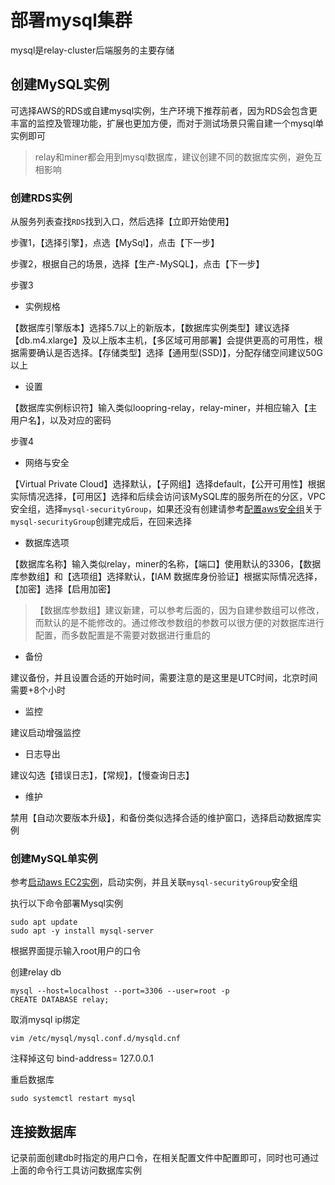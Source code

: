 # 部署mysql集群

mysql是relay-cluster后端服务的主要存储

## 创建MySQL实例
可选择AWS的RDS或自建mysql实例，生产环境下推荐前者，因为RDS会包含更丰富的监控及管理功能，扩展也更加方便，而对于测试场景只需自建一个mysql单实例即可

> relay和miner都会用到mysql数据库，建议创建不同的数据库实例，避免互相影响

### 创建RDS实例
从服务列表查找`RDS`找到入口，然后选择【立即开始使用】

步骤1，【选择引擎】，点选【MySql】，点击【下一步】

步骤2，根据自己的场景，选择【生产-MySQL】，点击【下一步】

步骤3
* 实例规格

【数据库引擎版本】选择5.7以上的新版本，【数据库实例类型】建议选择【db.m4.xlarge】及以上版本主机，【多区域可用部署】会提供更高的可用性，根据需要确认是否选择。【存储类型】选择【通用型(SSD)】，分配存储空间建议50G以上

* 设置

【数据库实例标识符】输入类似loopring-relay，relay-miner，并相应输入【主用户名】，以及对应的密码

步骤4
* 网络与安全

【Virtual Private Cloud】选择默认，【子网组】选择default，【公开可用性】根据实际情况选择，【可用区】选择和后续会访问该MySQL库的服务所在的分区，VPC安全组，选择`mysql-securityGroup`，如果还没有创建请参考[配置aws安全组](security_group_cn.md)关于`mysql-securityGroup`创建完成后，在回来选择

* 数据库选项

【数据库名称】输入类似relay，miner的名称，【端口】使用默认的3306，【数据库参数组】和【选项组】选择默认，【IAM 数据库身份验证】根据实际情况选择，【加密】选择【启用加密】
> 【数据库参数组】建议新建，可以参考后面的，因为自建参数组可以修改，而默认的是不能修改的。通过修改参数组的参数可以很方便的对数据库进行配置，而多数配置是不需要对数据进行重启的

* 备份

建议备份，并且设置合适的开始时间，需要注意的是这里是UTC时间，北京时间需要+8个小时

* 监控

建议启动增强监控

* 日志导出

建议勾选【错误日志】，【常规】，【慢查询日志】

* 维护

禁用【自动次要版本升级】，和备份类似选择合适的维护窗口，选择启动数据库实例

### 创建MySQL单实例
参考[启动aws EC2实例](new_ec2_cn.md)，启动实例，并且关联`mysql-securityGroup`安全组

执行以下命令部署Mysql实例
```
sudo apt update
sudo apt -y install mysql-server
```
根据界面提示输入root用户的口令

创建relay db
```
mysql --host=localhost --port=3306 --user=root -p
CREATE DATABASE relay;
```

取消mysql ip绑定

`vim /etc/mysql/mysql.conf.d/mysqld.cnf`

注释掉这句 bind-address= 127.0.0.1

重启数据库

`sudo systemctl restart mysql`

## 连接数据库

记录前面创建db时指定的用户口令，在相关配置文件中配置即可，同时也可通过上面的命令行工具访问数据库实例
